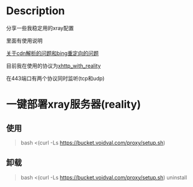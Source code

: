 # Description
分享一些我稳定用的xray配置

里面有使用说明

[关于cdn解析的问题和bing重定向的问题](https://github.com/TwoOnefour/xray_configuration/blob/main/vmess_ws_tls_cdn_nginx/bing_problem.md)

目前我在使用的协议为[xhttp_with_reality](https://github.com/TwoOnefour/xray_configuration/tree/main/xhttp_with_reality)

在443端口有两个协议同时监听(tcp和udp)

# 一键部署xray服务器(reality)
## 使用
>bash <(curl -Ls https://bucket.voidval.com/proxy/setup.sh)
## 卸载
> bash <(curl -Ls https://bucket.voidval.com/proxy/setup.sh) uninstall

